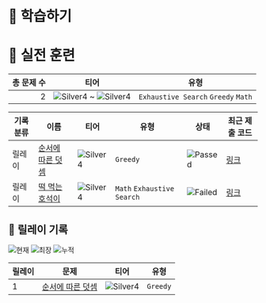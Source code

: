 # 📖 학습하기

# 🥇 실전 훈련
|총 문제 수|티어|유형|
|---:|---|---|
|2|![Silver4][s4] ~ ![Silver4][s4]|`Exhaustive Search` `Greedy` `Math`|

|기록분류|이름|티어|유형|상태|최근 제출 코드|
|---|---|---|---|---|---|
|릴레이|[순서에 따른 덧셈](https://www.codetree.ai/training-field/search/problems/addition-in-order)|![Silver4][s4]|`Greedy`|![Passed][passed]|[링크](https://github.com/biginnings/codetree-TILs/blob/main/240617/%EC%88%9C%EC%84%9C%EC%97%90%20%EB%94%B0%EB%A5%B8%20%EB%8D%A7%EC%85%88/addition-in-order.cpp)|
|릴레이|[떡 먹는 호석이](https://www.codetree.ai/training-field/search/problems/hoseok-is-eating-rice-cake)|![Silver4][s4]|`Math` `Exhaustive Search`|![Failed][failed]|[링크](https://github.com/biginnings/codetree-TILs/blob/main/240617/%EB%96%A1%20%EB%A8%B9%EB%8A%94%20%ED%98%B8%EC%84%9D%EC%9D%B4/hoseok-is-eating-rice-cake.cpp)|


## 🏃 릴레이 기록
![현재](https://img.shields.io/badge/현재_릴레이-1-%235cb85c.svg?for-the-badge)
![최장](https://img.shields.io/badge/최장_릴레이-1-%23E34F26.svg?for-the-badge)
![누적](https://img.shields.io/badge/누적_릴레이-1-%2300599C.svg?for-the-badge)

|릴레이|문제|티어|유형|
|---|---|---|---|
|1|[순서에 따른 덧셈](https://www.codetree.ai/training-field/search/problems/addition-in-order)|![Silver4][s4]|`Greedy`|










[b5]: https://img.shields.io/badge/Bronze_5-%235D3E31.svg
[b4]: https://img.shields.io/badge/Bronze_4-%235D3E31.svg
[b3]: https://img.shields.io/badge/Bronze_3-%235D3E31.svg
[b2]: https://img.shields.io/badge/Bronze_2-%235D3E31.svg
[b1]: https://img.shields.io/badge/Bronze_1-%235D3E31.svg
[s5]: https://img.shields.io/badge/Silver_5-%23394960.svg
[s4]: https://img.shields.io/badge/Silver_4-%23394960.svg
[s3]: https://img.shields.io/badge/Silver_3-%23394960.svg
[s2]: https://img.shields.io/badge/Silver_2-%23394960.svg
[s1]: https://img.shields.io/badge/Silver_1-%23394960.svg
[g5]: https://img.shields.io/badge/Gold_5-%23FFC433.svg
[g4]: https://img.shields.io/badge/Gold_4-%23FFC433.svg
[g3]: https://img.shields.io/badge/Gold_3-%23FFC433.svg
[g2]: https://img.shields.io/badge/Gold_2-%23FFC433.svg
[g1]: https://img.shields.io/badge/Gold_1-%23FFC433.svg
[p5]: https://img.shields.io/badge/Platinum_5-%2376DDD8.svg
[p4]: https://img.shields.io/badge/Platinum_4-%2376DDD8.svg
[p3]: https://img.shields.io/badge/Platinum_3-%2376DDD8.svg
[p2]: https://img.shields.io/badge/Platinum_2-%2376DDD8.svg
[p1]: https://img.shields.io/badge/Platinum_1-%2376DDD8.svg
[passed]: https://img.shields.io/badge/Passed-%23009D27.svg
[failed]: https://img.shields.io/badge/Failed-%23D24D57.svg
[easy]: https://img.shields.io/badge/쉬움-%235cb85c.svg?for-the-badge
[medium]: https://img.shields.io/badge/보통-%23FFC433.svg?for-the-badge
[hard]: https://img.shields.io/badge/어려움-%23D24D57.svg?for-the-badge
